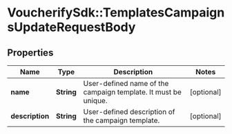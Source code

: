 # VoucherifySdk::TemplatesCampaignsUpdateRequestBody

## Properties

| Name | Type | Description | Notes |
| ---- | ---- | ----------- | ----- |
| **name** | **String** | User-defined name of the campaign template. It must be unique. | [optional] |
| **description** | **String** | User-defined description of the campaign template. | [optional] |

